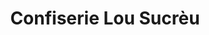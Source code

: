 ---
title: "Confiserie Lou Sucrèu"
url: /saint-haon-le-chatel/confiserie-lou-sucreu/
shop: confiserie
---